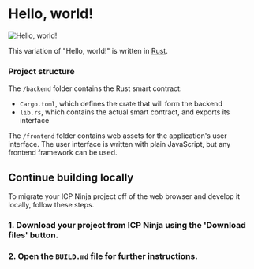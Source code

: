 # Hello, world!

![Hello, world!](https://next-icp.ninja/examples/_attachments/hello_world.png)

This variation of "Hello, world!" is written in [Rust](https://internetcomputer.org/docs/current/developer-docs/backend/rust/).

### Project structure

The `/backend` folder contains the Rust smart contract:

- `Cargo.toml`, which defines the crate that will form the backend
- `lib.rs`, which contains the actual smart contract, and exports its interface

The `/frontend` folder contains web assets for the application's user interface. The user interface is written with plain JavaScript, but any frontend framework can be used.

## Continue building locally

To migrate your ICP Ninja project off of the web browser and develop it locally, follow these steps.

### 1. Download your project from ICP Ninja using the 'Download files' button.

### 2. Open the `BUILD.md` file for further instructions.
